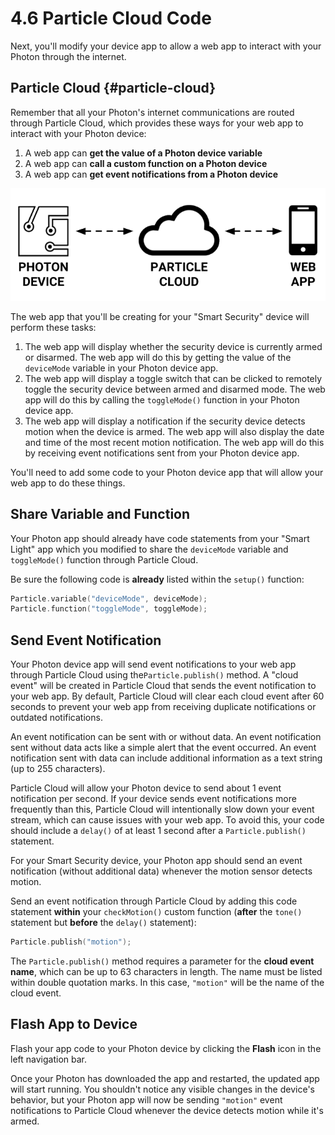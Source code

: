 # 4.6 Particle Cloud Code

Next, you'll modify your device app to allow a web app to interact with your Photon through the internet.

## Particle Cloud {#particle-cloud}

Remember that all your Photon's internet communications are routed through Particle Cloud, which provides these ways for your web app to interact with your Photon device:

1. A web app can **get the value of a Photon device variable**
2. A web app can **call a custom function on a Photon device**
3. A web app can **get event notifications from a Photon device**

![](../../.gitbook/assets/particle-cloud%20%281%29.png)

The web app that you'll be creating for your "Smart Security" device will perform these tasks:

1. The web app will display whether the security device is currently armed or disarmed. The web app will do this by getting the value of the `deviceMode` variable in your Photon device app.
2. The web app will display a toggle switch that can be clicked to remotely toggle the security device between armed and disarmed mode. The web app will do this by calling the `toggleMode()` function in your Photon device app.
3. The web app will display a notification if the security device detects motion when the device is armed. The web app will also display the date and time of the most recent motion notification. The web app will do this by receiving event notifications sent from your Photon device app.

You'll need to add some code to your Photon device app that will allow your web app to do these things.

## Share Variable and Function

Your Photon app should already have code statements from your "Smart Light" app which you modified to share the `deviceMode` variable and `toggleMode()` function through Particle Cloud.

Be sure the following code is **already** listed within the `setup()` function:

```cpp
Particle.variable("deviceMode", deviceMode);
Particle.function("toggleMode", toggleMode);
```

## Send Event Notification

Your Photon device app will send event notifications to your web app through Particle Cloud using the`Particle.publish()` method. A "cloud event" will be created in Particle Cloud that sends the event notification to your web app. By default, Particle Cloud will clear each cloud event after 60 seconds to prevent your web app from receiving duplicate notifications or outdated notifications.

An event notification can be sent with or without data. An event notification sent without data acts like a simple alert that the event occurred. An event notification sent with data can include additional information as a text string \(up to 255 characters\).

Particle Cloud will allow your Photon device to send about 1 event notification per second. If your device sends event notifications more frequently than this, Particle Cloud will intentionally slow down your event stream, which can cause issues with your web app. To avoid this, your code should include a `delay()` of at least 1 second after a `Particle.publish()` statement.

For your Smart Security device, your Photon app should send an event notification \(without additional data\) whenever the motion sensor detects motion.

Send an event notification through Particle Cloud by adding this code statement **within** your `checkMotion()` custom function \(**after** the `tone()` statement but **before** the `delay()` statement\):

```cpp
Particle.publish("motion");
```

The `Particle.publish()` method requires a parameter for the **cloud event name**, which can be up to 63 characters in length. The name must be listed within double quotation marks. In this case, `"motion"` will be the name of the cloud event.

## Flash App to Device

Flash your app code to your Photon device by clicking the **Flash** icon in the left navigation bar. 

Once your Photon has downloaded the app and restarted, the updated app will start running. You shouldn't notice any visible changes in the device's behavior, but your Photon app will now be sending `"motion"` event notifications to Particle Cloud whenever the device detects motion while it's armed.



